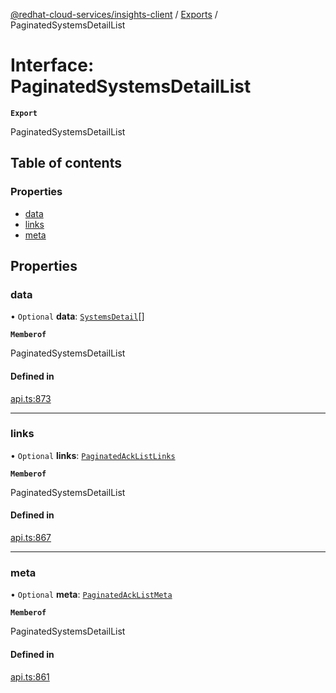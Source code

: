 [@redhat-cloud-services/insights-client](../README.md) / [Exports](../modules.md) / PaginatedSystemsDetailList

# Interface: PaginatedSystemsDetailList

**`Export`**

PaginatedSystemsDetailList

## Table of contents

### Properties

- [data](PaginatedSystemsDetailList.md#data)
- [links](PaginatedSystemsDetailList.md#links)
- [meta](PaginatedSystemsDetailList.md#meta)

## Properties

### data

• `Optional` **data**: [`SystemsDetail`](SystemsDetail.md)[]

**`Memberof`**

PaginatedSystemsDetailList

#### Defined in

[api.ts:873](https://github.com/RedHatInsights/javascript-clients/blob/main/packages/insights/api.ts#L873)

___

### links

• `Optional` **links**: [`PaginatedAckListLinks`](PaginatedAckListLinks.md)

**`Memberof`**

PaginatedSystemsDetailList

#### Defined in

[api.ts:867](https://github.com/RedHatInsights/javascript-clients/blob/main/packages/insights/api.ts#L867)

___

### meta

• `Optional` **meta**: [`PaginatedAckListMeta`](PaginatedAckListMeta.md)

**`Memberof`**

PaginatedSystemsDetailList

#### Defined in

[api.ts:861](https://github.com/RedHatInsights/javascript-clients/blob/main/packages/insights/api.ts#L861)
